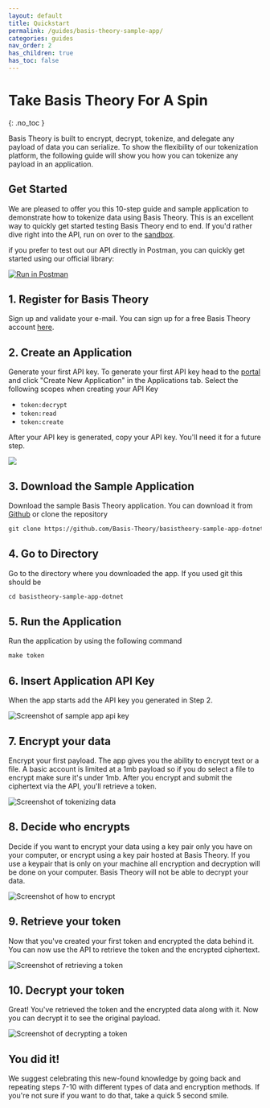 ```yaml
---
layout: default
title: Quickstart
permalink: /guides/basis-theory-sample-app/
categories: guides
nav_order: 2
has_children: true
has_toc: false
---
```

# Take Basis Theory For A Spin
{: .no_toc }

Basis Theory is built to encrypt, decrypt, tokenize, and delegate any payload of data you can serialize. To show the flexibility of our tokenization platform, the following guide will show you how you can tokenize any payload in an application.


## Get Started

We are pleased to offer you this 10-step guide and sample application to demonstrate how to tokenize data using Basis Theory. This is an excellent way to quickly get started testing Basis Theory end to end. If you'd rather dive right into the API, run on over to the [sandbox](https://portal.basistheory.com/sandbox).

if you prefer to test out our API directly in Postman, you can quickly get started using our official library: 

[![Run in Postman](https://run.pstmn.io/button.svg)](https://app.getpostman.com/run-collection/14036973-d1c59e9d-81cb-4d06-b4d9-5b66bdd060b2?action=collection%2Ffork&collection-url=entityId%3D14036973-d1c59e9d-81cb-4d06-b4d9-5b66bdd060b2%26entityType%3Dcollection%26workspaceId%3Dcca928dd-d01d-4c7d-9002-84d5f2b33a63#?env%5BProd%5D=W3sia2V5IjoiYnRfYXBpX2hvc3RuYW1lIiwidmFsdWUiOiJhcGkuYmFzaXN0aGVvcnkuY29tIiwiZW5hYmxlZCI6dHJ1ZX0seyJrZXkiOiJidF9tYW5hZ2VtZW50X2FwaV9rZXkiLCJ2YWx1ZSI6IiIsImVuYWJsZWQiOnRydWV9LHsia2V5IjoiYnRfYXBpX2tleSIsInZhbHVlIjoiIiwiZW5hYmxlZCI6dHJ1ZX0seyJrZXkiOiJiYW5rX3JlYWN0b3JfaWQiLCJ2YWx1ZSI6IiIsImVuYWJsZWQiOnRydWV9LHsia2V5IjoiY2FyZF9yZWFjdG9yX2lkIiwidmFsdWUiOiIiLCJlbmFibGVkIjp0cnVlfV0=)


## 1. Register for Basis Theory

Sign up and validate your e-mail. You can sign up for a free Basis Theory account [here](https://portal.basistheory.com/register).

## 2. Create an Application

Generate your first API key. To generate your first API key head to the [portal](https://portal.basistheory.com/applications) and click "Create New Application" in the Applications tab. Select the following scopes when creating your API Key

- `token:decrypt`
- `token:read`
- `token:create`

After your API key is generated, copy your API key. You'll need it for a future step.

<img src="/assets/images/quickstart/capture_api_key.png">

## 3. Download the Sample Application

Download the sample Basis Theory application. You can download it from [Github](https://github.com/Basis-Theory/basistheory-sample-app-dotnet) or clone the repository

```html
git clone https://github.com/Basis-Theory/basistheory-sample-app-dotnet.git
```

## 4. Go to Directory

Go to the directory where you downloaded the app. If you used git this should be 
```html
cd basistheory-sample-app-dotnet
```

## 5. Run the Application

Run the application by using the following command 
```html
make token
```

## 6. Insert Application API Key

When the app starts add the API key you generated in Step 2.

![Screenshot of sample app api key](/assets/images/quickstart/step_6.png "Screenshot of sample app api key")

## 7. Encrypt your data

Encrypt your first payload. The app gives you the ability to encrypt text or a file. A basic account is limited at a 1mb payload so if you do select a file to encrypt make sure it's under 1mb. After you encrypt and submit the ciphertext via the API, you'll retrieve a token.

![Screenshot of tokenizing data ](/assets/images/quickstart/step_7.png "Screenshot of tokenizing data")

## 8. Decide who encrypts

Decide if you want to encrypt your data using a key pair only you have on your computer, or encrypt using a key pair hosted at Basis Theory. If you use a keypair that is only on your machine all encryption and decryption will be done on your computer. Basis Theory will not be able to decrypt your data.

![Screenshot of how to encrypt](/assets/images/quickstart/step_8.png "Screenshot of how to encrypt")

## 9. Retrieve your token

Now that you've created your first token and encrypted the data behind it. You can now use the API to retrieve the token and the encrypted ciphertext.

![Screenshot of retrieving a token](/assets/images/quickstart/step_9.png "Screenshot of retrieving a token")

## 10. Decrypt your token

Great! You've retrieved the token and the encrypted data along with it. Now you can decrypt it to see the original payload.

![Screenshot of decrypting a token](/assets/images/quickstart/step_10.png "Screenshot of decrypting a token")

## You did it! 

We suggest celebrating this new-found knowledge by going back and repeating steps 7-10 with different types of data and encryption methods. If you're not sure if you want to do that, take a quick 5 second smile.